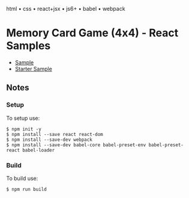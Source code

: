 html • css • react+jsx • js6+ • babel • webpack


# Memory Card Game (4x4) - React Samples

- [Sample](http://playhtml.github.io/memory/react)
- [Starter Sample](http://playhtml.github.io/memory/react/starter.html)


## Notes

### Setup

To setup use:

    $ npm init -y
    $ npm install --save react react-dom
    $ npm install --save-dev webpack
    $ npm install --save-dev babel-core babel-preset-env babel-preset-react babel-loader


### Build

To build use:

    $ npm run build
